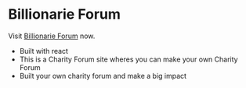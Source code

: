 # Billionarie Forum
Visit [Billionarie Forum](https://billionaire-forum.netlify.app/) now.
- Built with react
- This is a Charity Forum site wheres you can make your own Charity Forum
- Built your own charity forum and make a big impact
